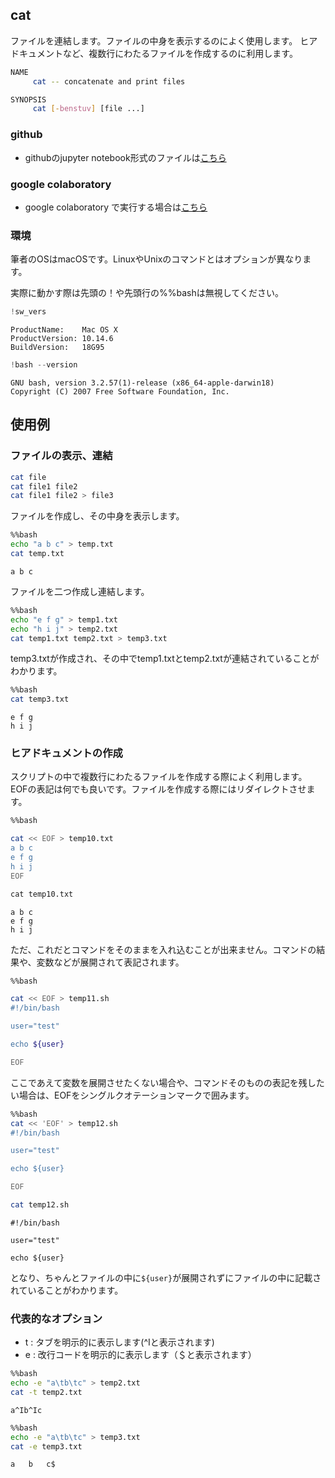 
## cat
ファイルを連結します。ファイルの中身を表示するのによく使用します。
ヒアドキュメントなど、複数行にわたるファイルを作成するのに利用します。

```bash
NAME
     cat -- concatenate and print files

SYNOPSIS
     cat [-benstuv] [file ...]
```

### github
- githubのjupyter notebook形式のファイルは[こちら](https://github.com/hiroshi0530/wa-src/blob/master/article/library/bash/cat/cat_nb.ipynb)

### google colaboratory
- google colaboratory で実行する場合は[こちら](https://colab.research.google.com/github/hiroshi0530/wa-src/blob/master/article/library/bash/cat/cat_nb.ipynb)

### 環境
筆者のOSはmacOSです。LinuxやUnixのコマンドとはオプションが異なります。

実際に動かす際は先頭の！や先頭行の%%bashは無視してください。


```python
!sw_vers
```

    ProductName:	Mac OS X
    ProductVersion:	10.14.6
    BuildVersion:	18G95



```python
!bash --version
```

    GNU bash, version 3.2.57(1)-release (x86_64-apple-darwin18)
    Copyright (C) 2007 Free Software Foundation, Inc.


## 使用例

### ファイルの表示、連結

```bash
cat file
cat file1 file2
cat file1 file2 > file3
```

ファイルを作成し、その中身を表示します。


```bash
%%bash
echo "a b c" > temp.txt 
cat temp.txt
```

    a b c


ファイルを二つ作成し連結します。


```bash
%%bash
echo "e f g" > temp1.txt
echo "h i j" > temp2.txt
cat temp1.txt temp2.txt > temp3.txt
```

temp3.txtが作成され、その中でtemp1.txtとtemp2.txtが連結されていることがわかります。


```bash
%%bash 
cat temp3.txt
```

    e f g
    h i j


### ヒアドキュメントの作成

スクリプトの中で複数行にわたるファイルを作成する際によく利用します。
EOFの表記は何でも良いです。ファイルを作成する際にはリダイレクトさせます。


```bash
%%bash

cat << EOF > temp10.txt
a b c
e f g
h i j
EOF
```


```python
cat temp10.txt
```

    a b c
    e f g
    h i j


ただ、これだとコマンドをそのままを入れ込むことが出来ません。コマンドの結果や、変数などが展開されて表記されます。


```bash
%%bash

cat << EOF > temp11.sh
#!/bin/bash

user="test"

echo ${user}

EOF
```
ここであえて変数を展開させたくない場合や、コマンドそのものの表記を残したい場合は、EOFをシングルクオテーションマークで囲みます。

```bash
%%bash
cat << 'EOF' > temp12.sh
#!/bin/bash

user="test"

echo ${user}

EOF

cat temp12.sh
```

    #!/bin/bash
    
    user="test"
    
    echo ${user}
    


となり、ちゃんとファイルの中に`${user}`が展開されずにファイルの中に記載されていることがわかります。

### 代表的なオプション
- t : タブを明示的に表示します(^Iと表示されます)
- e : 改行コードを明示的に表示します（＄と表示されます）


```bash
%%bash
echo -e "a\tb\tc" > temp2.txt 
cat -t temp2.txt
```

    a^Ib^Ic



```bash
%%bash
echo -e "a\tb\tc" > temp3.txt 
cat -e temp3.txt
```

    a	b	c$

